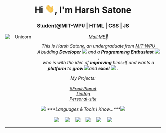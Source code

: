 

<p align="center"></p>
<h1 align="center">Hi <img src="https://raw.githubusercontent.com/ABSphreak/ABSphreak/master/gifs/Hi.gif" width="30px">, I'm Harsh Satone</h1>
<h3 align="center">Student@MIT-WPU | HTML | CSS | JS</h3>
<p align="center">
<img height="100" width="100" align="left" width=300px alt="Unicorn" src="https://media.giphy.com/media/3ohs4BSacFKI7A717y/giphy.gif" />
 <a href = "mailto: harshsatone2@gmail.com"><em>Mail:ME📧</em></a>
</p>
</p>



<p align="center">
  <em>
    This is Harsh Satone, an undergraduate from <a href="https://mitwpu.edu.in/"> MIT-WPU</a> <br>
    A budding <b> Developer</b> <img src="https://github.com/TheDudeThatCode/TheDudeThatCode/blob/master/Assets/Developer.gif" width="30px"> and a <b>Programming Enthusiast</b>&nbsp;<img src="https://github.com/TheDudeThatCode/TheDudeThatCode/blob/master/Assets/Designer.gif" width="36px">&nbsp,<br>who is    with the idea of <b>improving</b> himself and wants a <b>platform</b> to 
    <b>grow</b> <img src="https://github.com/TheDudeThatCode/TheDudeThatCode/blob/master/Assets/Rocket.gif" width="18px">and 
    <b>excel</b> <img src="https://github.com/TheDudeThatCode/TheDudeThatCode/blob/master/Assets/Medal.gif" width="20px">&nbsp.
  </em> 
  <br>
  
</p>
<p align="center">
  <em>
   My Projects: <br><br>
<a href="https://satone-harsh.github.io/freshplanet/">#FreshPlanet</a><br>
<a href="https://satone-harsh.github.io/tindog/">TinDog</a><br>
<a href="https://satone-harsh.github.io/honouredcarver/">Personal-site</a>

   <p align="center">
<img src="https://media.giphy.com/media/ObNTw8Uzwy6KQ/giphy.gif" width="30px">&nbsp;<em>***Languages & Tools I Know...***<em><img src="https://media.giphy.com/media/ObNTw8Uzwy6KQ/giphy.gif" width="30px"><br><br>
  <code> <img height="50" src="https://cdn-icons-png.flaticon.com/128/1051/1051277.png"> </code>
  <code> <img height="50" src="https://cdn-icons-png.flaticon.com/128/919/919826.png"> </code>
  <code> <img height="50" src="https://cdn-icons-png.flaticon.com/128/5968/5968292.png"> </code>
  <code> <img height="50" src="https://cdn-icons.flaticon.com/png/128/3665/premium/3665923.png?token=exp=1643956845~hmac=342b44065cc74b86fe6f12e8ef2f00fa"> </code>
  <code> <img height="50" src="https://cdn-icons-png.flaticon.com/128/6132/6132222.png"> </code>
  <code> <img height="50" src="https://cdn-icons-png.flaticon.com/128/5968/5968672.png"> </code>
  </code>
  <hr>
 

